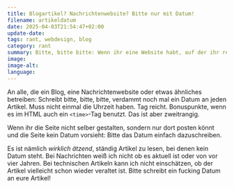 ```yaml
---
title: Blogartikel? Nachrichtenwebsite? Bitte nur mit Datum!
filename: artikeldatum
date: 2025-04-03T21:54:47+02:00
update-date:
tags: rant, webdesign, blog
category: rant
summary: Bitte, bitte bitte: Wenn ihr eine Website habt, auf der ihr regelmäßig Nachrichten oder Artikel veröffentlicht: Schreibt ein Datum an den Artikel!
image:
image-alt:
language:
---
```


An alle, die ein Blog, eine Nachrichtenwebsite oder etwas ähnliches betreiben: Schreibt bitte, bitte, bitte, verdammt noch mal ein Datum an jeden Artikel. Muss nicht einmal die Uhrzeit haben. Tag reicht. Bonuspunkte, wenn es im HTML auch ein `<time>`-Tag benutzt. Das ist aber zweitrangig.

Wenn ihr die Seite nicht selber gestalten, sondern nur dort posten könnt und die Seite kein Datum vorsieht: Bitte das Datum einfach dazuschreiben.

Es ist nämlich _wirklich ätzend_, ständig Artikel zu lesen, bei denen kein Datum steht. Bei Nachrichten weiß ich nicht ob es aktuell ist oder von vor vier Jahren. Bei technischen Artikeln kann ich nicht einschätzen, ob der Artikel vielleicht schon wieder veraltet ist. Bitte schreibt ein fucking Datum an eure Artikel!
